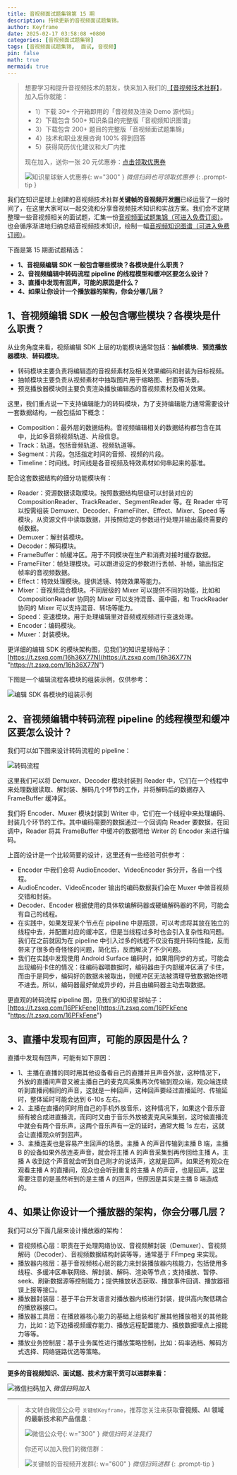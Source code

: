 ```yaml
---
title: 音视频面试题集锦第 15 期
description: 持续更新的音视频面试题集锦。
author: Keyframe
date: 2025-02-17 03:58:08 +0800
categories: [音视频面试题集锦]
tags: [音视频面试题集锦,  面试, 音视频]
pin: false
math: true
mermaid: true
---
```


>想要学习和提升音视频技术的朋友，快来加入我们的<a href="https://t.zsxq.com/jRprT" target="_blank" rel="noopener noreferrer">【音视频技术社群】</a>，加入后你就能：
>
>- 1）下载 30+ 个开箱即用的「音视频及渲染 Demo 源代码」
>- 2）下载包含 500+ 知识条目的完整版「音视频知识图谱」
>- 3）下载包含 200+ 题目的完整版「音视频面试题集锦」
>- 4）技术和职业发展咨询 100% 得到回答
>- 5）获得简历优化建议和大厂内推
>  
>现在加入，送你一张 20 元优惠券：<a href="https://t.zsxq.com/jRprT" target="_blank" rel="noopener noreferrer">点击领取优惠券</a>
>
>![知识星球新人优惠券](assets/img/keyframe-zsxq-coupon.png){: w="300" }
>_微信扫码也可领取优惠券_
{: .prompt-tip }

我们在知识星球上创建的音视频技术社群**关键帧的音视频开发圈**已经运营了一段时间了，在这里大家可以一起交流和分享音视频技术知识和实战方案。我们会不定期整理一些音视频相关的面试题，汇集一份[音视频面试题集锦（可进入免费订阅）](https://mp.weixin.qq.com/mp/appmsgalbum?__biz=MjM5MTkxOTQyMQ==&action=getalbum&album_id=2380776196751425539#wechat_redirect)。也会循序渐进地归纳总结音视频技术知识，绘制一幅[音视频知识图谱（可进入免费订阅）](https://mp.weixin.qq.com/mp/appmsgalbum?__biz=MjM5MTkxOTQyMQ==&action=getalbum&album_id=2349658423078092802#wechat_redirect)。

下面是第 15 期面试题精选：


- **1、音视频编辑 SDK 一般包含哪些模块？各模块是什么职责？**
- **2、音视频编辑中转码流程 pipeline 的线程模型和缓冲区要怎么设计？**
- **3、直播中发现有回声，可能的原因是什么？**
- **4、如果让你设计一个播放器的架构，你会分哪几层？**




## 1、音视频编辑 SDK 一般包含哪些模块？各模块是什么职责？

从业务角度来看，视频编辑 SDK 上层的功能模块通常包括：**抽帧模块**、**预览播放器模块**、**转码模块**。

- 转码模块主要负责将编辑态的音视频素材及相关效果编码和封装为目标视频。
- 抽帧模块主要负责从视频素材中抽取图片用于缩略图、封面等场景。
- 预览播放器模块则主要负责渲染播放编辑态的音视频素材及相关效果。

这里，我们重点说一下支持编辑能力的转码模块，为了支持编辑能力通常需要设计一套数据结构，一般包括如下概念：

- Composition：最外层的数据结构。音视频编辑相关的数据结构都包含在其中，比如多音频视频轨道、片段信息。
- Track：轨道。包括音频轨道、视频轨道等。
- Segment：片段。包括指定时间的音频、视频的片段。
- Timeline：时间线。时间线是各音视频及特效素材如何串起来的基准。

配合这套数据结构的细分功能模块有：

- Reader：资源数据读取模块。按照数据结构层级可以封装对应的 CompositionReader、TrackReader、SegmentReader 等。在 Reader 中可以按需组装 Demuxer、Decoder、FrameFilter、Effect、Mixer、Speed 等模块，从资源文件中读取数据，并按照给定的参数进行处理并输出最终需要的帧数据。
- Demuxer：解封装模块。
- Decoder：解码模块。
- FrameBuffer：帧缓冲区。用于不同模块在生产和消费对接时缓存数据。
- FrameFilter：帧处理模块。可以跟进设定的参数进行丢帧、补帧，输出指定帧率的音视频数据。
- Effect：特效处理模块。提供滤镜、特效效果等能力。
- Mixer：音视频混合模块。不同层级的 Mixer 可以提供不同的功能，比如和 CompositionReader 协同的 Mixer 可以支持混音、画中画，和 TrackReader 协同的 Mixer 可以支持混音、转场等能力。
- Speed：变速模块。用于处理编辑里对音频或视频进行变速处理。
- Encoder：编码模块。
- Muxer：封装模块。



更详细的编辑 SDK 的模块架构图，见我们的知识星球帖子：[https://t.zsxq.com/16h36X77N](https://t.zsxq.com/16h36X77N "https://t.zsxq.com/16h36X77N")



下图是一个编辑流程各模块的组装示例，仅供参考：

![编辑 SDK 各模块的组装示例](assets/resource/av-interview-qa/edit-sdk-modules.png)






## 2、音视频编辑中转码流程 pipeline 的线程模型和缓冲区要怎么设计？

 
我们可以如下图来设计转码流程的 pipeline：

![转码流程](assets/resource/av-interview-qa/transcode-pipeline.png)


这里我们可以将 Demuxer、Decoder 模块封装到 Reader 中，它们在一个线程中来处理数据读取、解封装、解码几个环节的工作，并将解码后的数据存入 FrameBuffer 缓冲区。

我们将 Encoder、Muxer 模块封装到 Writer 中，它们在一个线程中来处理编码、封装几个环节的工作。其中编码需要的数据通过一个回调向 Reader 要数据，在回调中，Reader 将其 FrameBuffer 中缓冲的数据喂给 Writer 的 Encoder 来进行编码。

上面的设计是一个比较简要的设计，这里还有一些经验可供参考：

- Encoder 中我们会将 AudioEncoder、VideoEncoder 拆分开，各自一个线程。
- AudioEncoder、VideoEncoder 输出的编码数据我们会在 Muxer 中做音视频交错和封装。
- Decoder、Encoder 根据使用的具体软编解码器或硬编解码器的不同，可能会有自己的线程。
- 在实践中，如果发现某个节点在 pipeline 中是瓶颈，可以考虑将其放在独立的线程中去，并配置对应的缓冲区，但是当线程过多时也会引入复杂性和问题。我们在之前就因为在 pipeline 中引入过多的线程不仅没有提升转码性能，反而带来了很多奇奇怪怪的问题，简化后，反而解决了不少问题。
- 我们在实践中发现使用 Android Surface 编码时，如果用同步的方式，可能会出现编码卡住的情况：往编码器喂数据时，编码器由于内部缓冲区满了卡住，而由于是同步，编码好的数据未被取出，则缓冲区无法被清理导致数据始终喂不进去。所以，编码器最好做成异步的，并且由编码器主动去取数据。


更直观的转码流程 pipeline 图，见我们的知识星球帖子：[https://t.zsxq.com/16PFkFene](https://t.zsxq.com/16PFkFene "https://t.zsxq.com/16PFkFene")




## 3、直播中发现有回声，可能的原因是什么？

直播中发现有回声，可能有如下原因：

- 1、主播在直播的同时用其他设备看自己的直播并且声音外放，这种情况下，外放的直播间声音又被主播自己的麦克风采集再次传输到观众端，观众端连续听到直播间相同的声音，这就是一种回声，这种回声要经过直播延时、传输延时，整体延时可能会达到 6-10s 左右。
- 2、主播在直播的同时用自己的手机外放音乐，这种情况下，如果这个音乐音频有被合成进直播流，而同时又由于音乐外放被麦克风采集到，这时候直播流中就会有两个音乐声，这两个音乐声有一定的延时，通常大概 1s 左右，这就会让直播观众听到回声。
- 3、主播连麦也是容易产生回声的场景。主播 A 的声音传输到主播 B 端，主播 B 的设备如果外放连麦声音，就会将主播 A 的声音采集到再传回给主播 A，主播 A 收到这个声音就会听到自己刚才的说话声，这就是回声。如果还有观众在观看主播 A 的直播间，观众也会听到重复的主播 A 的声音，也是回声。这里需要注意的是虽然听到的是主播 A 的回声，但原因是其实是主播 B 端造成的。






## 4、如果让你设计一个播放器的架构，你会分哪几层？

我们可以分下面几层来设计播放器的架构：

- 音视频核心层：职责在于处理网络协议、音视频解封装（Demuxer）、音视频解码（Decoder）、音视频数据结构封装等等，通常基于 FFmpeg 来实现。
- 播放器内核层：基于音视频核心层的能力来封装播放器内核能力，包括使用多线程、多缓冲区串联网络、解封装、解码、渲染等节点；支持播放、暂停、seek、刷新数据源等控制能力；提供播放状态获取、播放事件回调、播放器错误上报等接口。
- 播放器封装层：基于平台开发语言对播放器内核进行封装，提供高内聚低耦合的播放器接口。
- 播放器工具层：在播放器核心能力的基础上组装和扩展其他播放相关的其他能力，比如：边下边播视频缓存能力、播放远程配置能力、播放数据埋点上报能力等等。
- 播放业务控制层：基于业务属性进行播放策略控制，比如：码率选档、解码方式选择、网络链路优选等策略。






<!--  
https://www.nxrte.com/jishu/11893.html
-->



---

**更多的音视频知识、面试题、技术方案干货可以进群来看：**

![微信扫码加入](assets/img/keyframe-zsxq.png)
_微信扫码加入_






---

> 本文转自微信公众号 `关键帧Keyframe`，推荐您关注来获取**音视频、AI 领域的最新技术和产品信息**：
>
>![微信公众号](assets/img/keyframe-mp.jpg){: w="300" }
>_微信扫码关注我们_
>
>你还可以加入我们的微信群：
>
>![关键帧的音视频开发群](assets/img/av-wechat-group.jpg){: w="600" }
>_微信扫码进群_
{: .prompt-tip }

